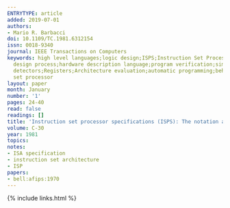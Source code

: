 ```yaml
---
ENTRYTYPE: article
added: 2019-07-01
authors:
- Mario R. Barbacci
doi: 10.1109/TC.1981.6312154
issn: 0018-9340
journal: IEEE Transactions on Computers
keywords: high level languages;logic design;ISPS;Instruction Set Processor Specifications;architecture evaluation;computer description language;digital
  design process;hardware description language;program verification;simulation;software generation;Algorithms;Computational modeling;Computer languages;Computers;Hardware;Radiation
  detectors;Registers;Architecture evaluation;automatic programming;behavioral description;computer description languages;computer-aided design;instruction
  set processor
layout: paper
month: January
number: '1'
pages: 24-40
read: false
readings: []
title: 'Instruction set processor specifications (ISPS): The notation and its applications'
volume: C-30
year: 1981
topics:
notes:
- ISA specification
- instruction set architecture
- ISP
papers:
- bell:afips:1970
---
```


{% include links.html %}
